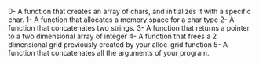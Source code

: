0- A function that creates an array of chars, and initializes it with a specific char.
1- A function that allocates a memory space for a char type
2- A function that concatenates two strings.
3- A function that returns a pointer to a two dimensional array of integer
4- A function that frees a 2 dimensional grid previously created by your alloc-grid function
5- A  function that concatenates all the arguments of your program.

